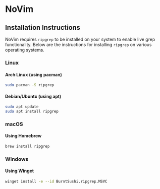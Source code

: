 # NoVim

## Installation Instructions

NoVim requires `ripgrep` to be installed on your system to enable live grep functionality. Below are the instructions for installing `ripgrep` on various operating systems.

### Linux

#### Arch Linux (using pacman)
```bash
sudo pacman -S ripgrep
```

#### Debian/Ubuntu (using apt)
```bash
sudo apt update
sudo apt install ripgrep
```

### macOS

#### Using Homebrew
```bash
brew install ripgrep
```

### Windows

#### Using Winget
```bash
winget install -e --id BurntSushi.ripgrep.MSVC
```
